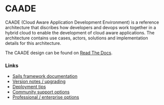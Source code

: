 # CAADE
CAADE (Cloud Aware Application Development Environment) is a reference architecture that discribes how
developers and devops work together in a hybrid cloud to enable the development of cloud aware applications.
The architecture contains use cases, actors, solutions and implementation details for
this architecture.

The CAADE design can be found on [Read The Docs](http://caade.readthedocs.io).

### Links

+ [Sails framework documentation](https://sailsjs.com/documentation)
+ [Version notes / upgrading](https://sailsjs.com/documentation/upgrading)
+ [Deployment tips](https://sailsjs.com/documentation/concepts/deployment)
+ [Community support options](https://sailsjs.com/support)
+ [Professional / enterprise options](https://sailsjs.com/studio)
